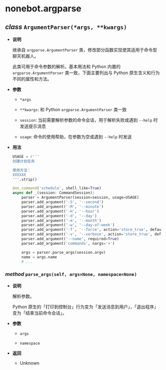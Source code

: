 # nonebot.argparse

## _class_ `ArgumentParser(*args, **kwargs)`

- **说明**

  继承自 `argparse.ArgumentParser` 类，修改部分函数实现使其适用于命令型聊天机器人。

  此类可用于命令参数的解析。基本用法和 Python 内置的 `argparse.ArgumentParser` 类一致，下面主要列出与 Python 原生含义和行为不同的属性和方法。

- **参数**

  - `*args`

  - `**kwargs`: 和 Python `argparse.ArgumentParser` 类一致

  - `session`: 当前需要解析参数的命令会话，用于解析失败或遇到 `--help` 时发送提示消息

  - `usage`: 命令的使用帮助，在参数为空或遇到 `--help` 时发送

- **用法**

  ```python
  USAGE = r'''
  创建计划任务

  使用方法：
  XXXXXX
  '''.strip()

  @on_command('schedule', shell_like=True)
  async def _(session: CommandSession):
      parser = ArgumentParser(session=session, usage=USAGE)
      parser.add_argument('-S', '--second')
      parser.add_argument('-M', '--minute')
      parser.add_argument('-H', '--hour')
      parser.add_argument('-d', '--day')
      parser.add_argument('-m', '--month')
      parser.add_argument('-w', '--day-of-week')
      parser.add_argument('-f', '--force', action='store_true', default=False)
      parser.add_argument('-v', '--verbose', action='store_true', default=False)
      parser.add_argument('--name', required=True)
      parser.add_argument('commands', nargs='+')

      args = parser.parse_args(session.argv)
      name = args.name
      # ...
  ```

### _method_ `parse_args(self, args=None, namespace=None)`

- **说明**

  解析参数。

  Python 原生的「打印到控制台」行为变为「发送消息到用户」，「退出程序」变为「结束当前命令会话」。

- **参数**

  - `args`

  - `namespace`

- **返回**

  - Unknown